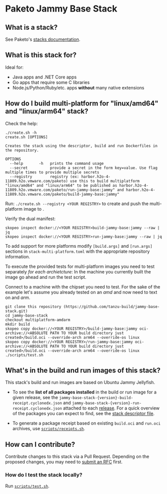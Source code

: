 # Paketo Jammy Base Stack

## What is a stack?
See Paketo's [stacks documentation](https://paketo.io/docs/concepts/stacks/).

## What is this stack for?
Ideal for:
- Java apps and .NET Core apps
- Go apps that require some C libraries
- Node.js/Python/Ruby/etc. apps **without** many native extensions

## How do I build multi-platform for "linux/amd64" and "linux/arm64" stack?

Check the help:
```
./create.sh -h
create.sh [OPTIONS]

Creates the stack using the descriptor, build and run Dockerfiles in
the repository.

OPTIONS
  --help       -h   prints the command usage
  --secret          provide a secret in the form key=value. Use flag multiple times to provide multiple secrets
  --registry        registry (ex: harbor.h2o-4-11809.h2o.vmware.com/paketo) use this to build multiplatform "linux/amd64" and "linux/arm64" to be published as harbor.h2o-4-11809.h2o.vmware.com/paketo/run-jammy-base:jammy" and harbor.h2o-4-11809.h2o.vmware.com/paketo/build-jammy-base:jammy"
```

Run:
`./create.sh --registry <YOUR REGISTRY>`
to create and push the multi-platform image to <YOUR REGISTRY>.

Verify the dual manifest:
```
skopeo inspect docker://<YOUR REGISTRY>build-jammy-base:jammy --raw | jq
skopeo inspect docker://<YOUR REGISTRY>run-jammy-base:jammy --raw | jq
```

To add support for more platforms modify `[build.args]` and `[run.args]` sections in `stack-multi-platform.toml` with the appropriate repository information.


To execute the provided tests for multi-platform images you need to test separately _for each archietcture_:
In the machine you currently built the image go ahead and run the test script.

Connect to a machine with the chipset you need to test. 
For the sake of the example let's assume you already tested on an _amd_ and now need to text on and _arm_.

```
git clone this repository (https://github.com/tanzu-build/jammy-base-stack.git)
cd jammy-base-stack
checkout multiplatform-amdarm
mkdir build
skopeo copy docker://<YOUR REGISTRY>/build-jammy-base:jammy oci-archive://<ABSOLUTE PATH TO YOUR build directory just created>/build.oci --override-arch arm64 --override-os linux
skopeo copy docker://<YOUR REGISTRY>/run-jammy-base:jammy oci-archive://<ABSOLUTE PATH TO YOUR build directory just created>/build.oci --override-arch arm64 --override-os linux
./scripts/test.sh
```

## What's in the build and run images of this stack?
This stack's build and run images are based on Ubuntu Jammy Jellyfish.

- To see the **list of all packages installed** in the build or run image for a given release,
see the `jammy-base-stack-{version}-build-receipt.cyclonedx.json` and 
`jammy-base-stack-{version}-run-receipt.cyclonedx.json` attached to each
[release](https://github.com/paketo-buildpacks/jammy-base-stack/releases). For a quick overview
of the packages you can expect to find, see the [stack descriptor file](stack/stack.toml).

- To generate a package receipt based on existing `build.oci` and `run.oci` archives, use [`scripts/receipts.sh`](scripts/receipts.sh).

## How can I contribute?
Contribute changes to this stack via a Pull Request. Depending on the proposed changes,
you may need to [submit an RFC](https://github.com/paketo-buildpacks/rfcs) first.

### How do I test the stack locally?
Run [`scripts/test.sh`](scripts/test.sh).
